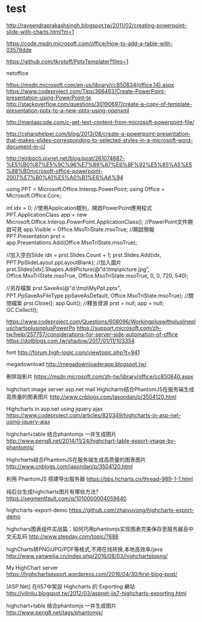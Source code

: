 # test


http://raveendraprakashsingh.blogspot.tw/2011/02/creating-powerpoint-slide-with-charts.html?m=1


https://code.msdn.microsoft.com/office/How-to-add-a-table-with-03578dde


https://github.com/tkrotoff/PptxTemplater?files=1



netoffice

https://msdn.microsoft.com/en-us/library/cc850834(office.14).aspx
https://www.codeproject.com/Tips/366463/Create-PowerPoint-presentation-using-PowerPoint-te
http://stackoverflow.com/questions/30190697/create-a-copy-of-template-presentation-potx-to-a-new-pptx-using-openxml


http://mantascode.com/c-get-text-content-from-microsoft-powerpoint-file/

http://csharphelper.com/blog/2013/08/create-a-powerpoint-presentation-that-makes-slides-corresponding-to-selected-styles-in-a-microsoft-word-document-in-c/

http://einboch.pixnet.net/blog/post/261074687-%E5%B0%87%E5%9C%96%E7%89%87%E6%8F%92%E5%85%A5%E5%88%B0microsoft-office-powerpoint-2007%E7%B0%A1%E5%A0%B1%E6%AA%94

using PPT = Microsoft.Office.Interop.PowerPoint;
using Office = Microsoft.Office.Core;

int idx = 0;
//使用Application類別，開啟PowerPoint應用程式
PPT.ApplicationClass app = new Microsoft.Office.Interop.PowerPoint.ApplicationClass();
//PowerPoint文件開啟可見
app.Visible = Office.MsoTriState.msoTrue;
//開啟簡報
PPT.Presentation prst = app.Presentations.Add(Office.MsoTriState.msoTrue);
 
//加入空白Slide
idx = prst.Slides.Count + 1;
prst.Slides.Add(idx, PPT.PpSlideLayout.ppLayoutBlank);
//加入圖片
prst.Slides[idx].Shapes.AddPicture(@"d:\tmp\picture.jpg", Office.MsoTriState.msoTrue, Office.MsoTriState.msoTrue, 0, 0, 720, 540);
 
//另存檔案
prst.SaveAs(@"d:\tmp\MyPpt.pptx", PPT.PpSaveAsFileType.ppSaveAsDefault, Office.MsoTriState.msoTrue);
//關閉檔案
prst.Close();
app.Quit();
//釋放資源
prst = null;
app = null;
GC.Collect();

https://www.codeproject.com/Questions/608096/WorkingpluswithpluslinepluschartsplusinplusPowerPo
https://support.microsoft.com/zh-tw/help/257757/considerations-for-server-side-automation-of-office
https://dotblogs.com.tw/shadow/2017/01/11/103354

font
http://forum.high-logic.com/viewtopic.php?t=941

megadownload
http://megadownloaderapp.blogspot.tw/

刪除投影片
https://msdn.microsoft.com/zh-tw/library/office/cc850840.aspx

highchart image server asp.net mail
Highcharts结合PhantomJS在服务端生成高质量的图表图片
http://www.cnblogs.com/jasondan/p/3504120.html


Highcharts in asp.net using jquery ajax
https://www.codeproject.com/articles/820349/highcharts-in-asp-net-using-jquery-ajax

highchart+table 结合phantomjs 一并生成图片
http://www.peng8.net/2014/11/24/highchart-table-export-image-by-phantomjs/

Highcharts结合PhantomJS在服务端生成高质量的图表图片
http://www.cnblogs.com/jasondan/p/3504120.html

利用 PhantomJS 搭建导出服务器 
https://bbs.hcharts.cn/thread-989-1-1.html

纯后台生成highcharts图片有哪些方法?
https://segmentfault.com/q/1010000004059640

highcharts-export-demo
https://github.com/zhaiyuyong/highcharts-export-demo

highchars图表组件实战篇：如何巧用phantomjs实现图表完美保存至服务器且中文无乱码
http://www.stepday.com/topic/?888

highCharts转PNG/JPG/PDF等格式,不用在线转换,本地高效率/java
http://www.yanweijia.cn/index.php/2016/08/03/highchartstopng/

My HighChart server
https://highchartsexport.wordpress.com/2016/04/30/first-blog-post/

[ASP.Net] 在IIS7中架設 Highcharts 的 Exporting 網站 
http://yilinliu.blogspot.tw/2012/03/aspnet-iis7-highcharts-exporting.html

highchart+table 结合phantomjs 一并生成图片 
http://www.peng8.net/tags/phantomjs/
